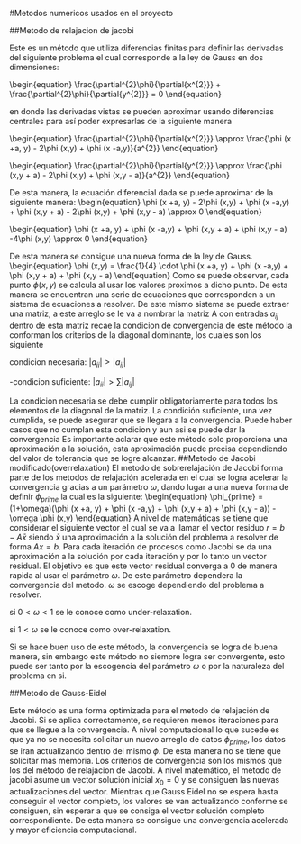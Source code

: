 #Metodos numericos usados en el proyecto 

##Metodo de relajacion de jacobi 

Este es un método que utiliza diferencias finitas para definir las derivadas del siguiente problema el cual corresponde a la ley de Gauss en dos dimensiones:

\begin{equation}
   \frac{\partial^{2}\phi}{\partial{x^{2}}} + \frac{\partial^{2}\phi}{\partial{y^{2}}} = 0
\end{equation}

en donde las derivadas vistas se pueden aproximar usando diferencias centrales para así poder expresarlas de la siguiente manera

\begin{equation}
 \frac{\partial^{2}\phi}{\partial{x^{2}}} \approx \frac{\phi (x +a, y) - 2\phi (x,y) + \phi (x -a,y)}{a^{2}}
\end{equation}

\begin{equation}
 \frac{\partial^{2}\phi}{\partial{y^{2}}} \approx \frac{\phi (x,y + a) - 2\phi (x,y) + \phi (x,y - a)}{a^{2}}
\end{equation}

De esta manera, la ecuación diferencial dada se puede aproximar de la siguiente manera:
\begin{equation}
 \phi (x +a, y) - 2\phi (x,y) + \phi (x -a,y) + \phi (x,y + a) - 2\phi (x,y) + \phi (x,y - a) \approx  0
\end{equation}

\begin{equation}
 \phi (x +a, y) + \phi (x -a,y) + \phi (x,y + a) + \phi (x,y - a) -4\phi (x,y) \approx 0
\end{equation}

De esta manera se consigue una nueva forma de la ley de Gauss.
\begin{equation}
 \phi (x,y) = \frac{1}{4} \cdot \phi (x +a, y) + \phi (x -a,y) + \phi (x,y + a) + \phi (x,y - a)
\end{equation}
Como se puede observar, cada punto $\phi(x,y)$ se calcula al usar los valores proximos a dicho punto.
De esta manera se encuentran una serie de ecuaciones que corresponden a un sistema de ecuaciones a resolver. De este mismo sistema se puede extraer una matriz, a este arreglo se le va a nombrar la matriz A con entradas $a_{ij}$ dentro de esta matriz recae la condicion de convergencia de este método la conforman los criterios de la diagonal dominante, los cuales son los siguiente

condicion necesaria: $|a_{ii}| > |a_{ij}|$

-condicion suficiente: $|a_{ii}| > \sum|a_{ij}|$

La condicion necesaria se debe cumplir obligatoriamente para todos los elementos de la diagonal de la matriz.
La condición suficiente, una vez cumplida, se puede asegurar que se llegara a la convergencia. Puede haber casos que no cumplan esta condicion y aun asi se puede dar la convergencia
Es importante aclarar que este método solo proporciona una aproximación a la solución, esta aproximación puede precisa dependiendo del valor de tolerancia que se logre alcanzar.
##Metodo de Jacobi modificado(overrelaxation)
El metodo de sobrerelajación de Jacobi forma parte de los metodos de relajación acelerada en el cual se logra acelerar la convergencia gracias a un parámetro $\omega$, dando lugar a una nueva forma de definir $\phi_{prime}$ la cual es la siguiente:
\begin{equation}
 \phi_{prime} = (1+\omega)(\phi (x +a, y) + \phi (x -a,y) + \phi (x,y + a) + \phi (x,y - a)) - \omega \phi (x,y)
\end{equation}
A nivel de matemáticas se tiene que considerar el siguiente vector el cual se va a llamar el vector residuo $r = b- A\bar{x}$ siendo $\bar{x}$ una aproximación a la solución del problema a resolver de forma $Ax = b$. Para cada iteración de procesos como Jacobi se da una aproximación a la solución por cada iteración y por lo tanto un vector residual. El objetivo es que este vector residual converga a 0 de manera rapida al usar el parámetro $\omega$. 
De este parámetro dependera la convergencia del metodo. $\omega$ se escoge dependiendo del problema a resolver. 

si $0 < \omega < 1$ se le conoce como under-relaxation.
 
si $1 < \omega$ se le conoce como over-relaxation.

Si se hace buen uso de este método, la convergencia se logra de buena manera, sin embargo este método no siempre logra ser convergente, esto puede ser tanto por la escogencia del parámetro $\omega$ o por la naturaleza del problema en si.    

##Metodo de Gauss-Eidel

Este método es una forma optimizada para el metodo de relajación de Jacobi. Si se aplica correctamente, se requieren menos iteraciones para que se llegue a la convergencia. A nivel computacional lo que sucede es que ya no se necesita solicitar un nuevo arreglo de datos $\phi_{prime}$, los datos se iran actualizando dentro del mismo $\phi$. De esta manera no se tiene que solicitar mas memoria.
Los criterios de convergencia son los mismos que los del método de relajacion de Jacobi.
A nivel matemático, el metodo de jacobi asume un vector solución  inicial $x_{0} = 0$ y se consiguen las nuevas actualizaciones del vector. Mientras que Gauss Eidel no se espera hasta conseguir el vector completo, los valores se van actualizando conforme se consiguen, sin esperar a que se consiga el vector solución completo correspondiente. De esta manera se consigue una convergencia acelerada y mayor eficiencia computacional.
